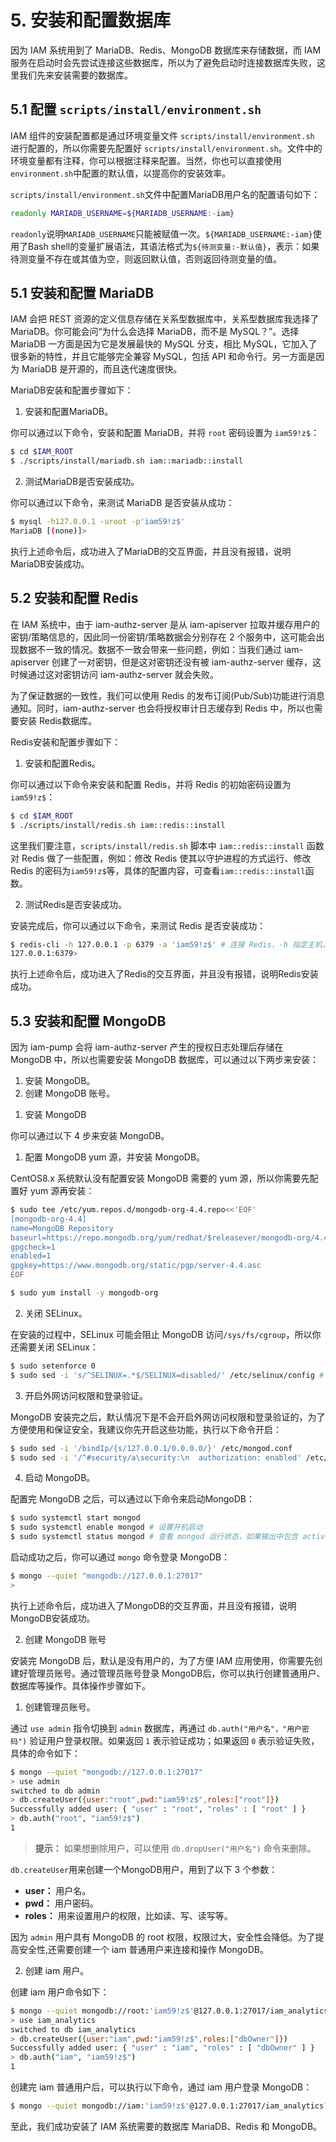 # 5. 安装和配置数据库

因为 IAM 系统用到了 MariaDB、Redis、MongoDB 数据库来存储数据，而 IAM 服务在启动时会先尝试连接这些数据库，所以为了避免启动时连接数据库失败，这里我们先来安装需要的数据库。

## 5.1 配置 `scripts/install/environment.sh`

IAM 组件的安装配置都是通过环境变量文件 `scripts/install/environment.sh` 进行配置的，所以你需要先配置好 `scripts/install/environment.sh`。文件中的环境变量都有注释，你可以根据注释来配置。当然，你也可以直接使用`environment.sh`中配置的默认值，以提高你的安装效率。

`scripts/install/environment.sh`文件中配置MariaDB用户名的配置语句如下：

```bash
readonly MARIADB_USERNAME=${MARIADB_USERNAME:-iam}
```

`readonly`说明`MARIADB_USERNAME`只能被赋值一次。`${MARIADB_USERNAME:-iam}`使用了Bash shell的变量扩展语法，其语法格式为`${待测变量:-默认值}`，表示：如果待测变量不存在或其值为空，则返回默认值，否则返回待测变量的值。

## 5.1 安装和配置 MariaDB

IAM 会把 REST 资源的定义信息存储在关系型数据库中，关系型数据库我选择了 MariaDB。你可能会问“为什么会选择 MariaDB，而不是 MySQL？”。选择 MariaDB 一方面是因为它是发展最快的 MySQL 分支，相比 MySQL，它加入了很多新的特性，并且它能够完全兼容 MySQL，包括 API 和命令行。另一方面是因为 MariaDB 是开源的，而且迭代速度很快。

MariaDB安装和配置步骤如下：

1) 安装和配置MariaDB。

你可以通过以下命令，安装和配置 MariaDB，并将 `root` 密码设置为 `iam59!z$`：


```bash
$ cd $IAM_ROOT
$ ./scripts/install/mariadb.sh iam::mariadb::install
```

2) 测试MariaDB是否安装成功。

你可以通过以下命令，来测试 MariaDB 是否安装从成功：

```bash
$ mysql -h127.0.0.1 -uroot -p'iam59!z$'
MariaDB [(none)]>
```

执行上述命令后，成功进入了MariaDB的交互界面，并且没有报错，说明MariaDB安装成功。

## 5.2 安装和配置 Redis

在 IAM 系统中，由于 iam-authz-server 是从 iam-apiserver 拉取并缓存用户的密钥/策略信息的，因此同一份密钥/策略数据会分别存在 2 个服务中，这可能会出现数据不一致的情况。数据不一致会带来一些问题，例如：当我们通过 iam-apiserver 创建了一对密钥，但是这对密钥还没有被 iam-authz-server 缓存，这时候通过这对密钥访问 iam-authz-server 就会失败。

为了保证数据的一致性，我们可以使用 Redis 的发布订阅(Pub/Sub)功能进行消息通知。同时，iam-authz-server 也会将授权审计日志缓存到 Redis 中，所以也需要安装 Redis数据库。

Redis安装和配置步骤如下：

1) 安装和配置Redis。

你可以通过以下命令来安装和配置 Redis，并将 Redis 的初始密码设置为 `iam59!z$`：

```bash
$ cd $IAM_ROOT
$ ./scripts/install/redis.sh iam::redis::install
```

这里我们要注意，`scripts/install/redis.sh` 脚本中 `iam::redis::install` 函数对 Redis 做了一些配置，例如：修改 Redis 使其以守护进程的方式运行、修改 Redis 的密码为`iam59!z$`等，具体的配置内容，可查看`iam::redis::install`函数。

2) 测试Redis是否安装成功。

安装完成后，你可以通过以下命令，来测试 Redis 是否安装成功：

```bash
$ redis-cli -h 127.0.0.1 -p 6379 -a 'iam59!z$' # 连接 Redis，-h 指定主机，-p 指定监听端口，-a 指定登录密码
127.0.0.1:6379>
```

执行上述命令后，成功进入了Redis的交互界面，并且没有报错，说明Redis安装成功。

## 5.3 安装和配置 MongoDB

因为 iam-pump 会将 iam-authz-server 产生的授权日志处理后存储在 MongoDB 中，所以也需要安装 MongoDB 数据库，可以通过以下两步来安装：

1) 安装 MongoDB。
2) 创建 MongoDB 账号。

1. 安装 MongoDB

你可以通过以下 4 步来安装 MongoDB。

1) 配置 MongoDB yum 源，并安装 MongoDB。

CentOS8.x 系统默认没有配置安装 MongoDB 需要的 yum 源，所以你需要先配置好 yum 源再安装：

```bash
$ sudo tee /etc/yum.repos.d/mongodb-org-4.4.repo<<'EOF'
[mongodb-org-4.4]
name=MongoDB Repository
baseurl=https://repo.mongodb.org/yum/redhat/$releasever/mongodb-org/4.4/x86_64/
gpgcheck=1
enabled=1
gpgkey=https://www.mongodb.org/static/pgp/server-4.4.asc
EOF

$ sudo yum install -y mongodb-org
```

2) 关闭 SELinux。

在安装的过程中，SELinux 可能会阻止 MongoDB 访问`/sys/fs/cgroup`，所以你还需要关闭 SELinux：

```bash
$ sudo setenforce 0
$ sudo sed -i 's/^SELINUX=.*$/SELINUX=disabled/' /etc/selinux/config # 永久关闭 SELINUX
```

3) 开启外网访问权限和登录验证。

MongoDB 安装完之后，默认情况下是不会开启外网访问权限和登录验证的，为了方便使用和保证安全，我建议你先开启这些功能，执行以下命令开启：

```bash
$ sudo sed -i '/bindIp/{s/127.0.0.1/0.0.0.0/}' /etc/mongod.conf
$ sudo sed -i '/^#security/a\security:\n  authorization: enabled' /etc/mongod.conf
```
4) 启动 MongoDB。

配置完 MongoDB 之后，可以通过以下命令来启动MongoDB：

```bash
$ sudo systemctl start mongod
$ sudo systemctl enable mongod # 设置开机启动
$ sudo systemctl status mongod # 查看 mongod 运行状态，如果输出中包含 active (running)字样说明 mongod 成功启动。
```

启动成功之后，你可以通过 `mongo` 命令登录 MongoDB：

```bash
$ mongo --quiet "mongodb://127.0.0.1:27017"
>
```

执行上述命令后，成功进入了MongoDB的交互界面，并且没有报错，说明MongoDB安装成功。

2. 创建 MongoDB 账号

安装完 MongoDB 后，默认是没有用户的，为了方便 IAM 应用使用，你需要先创建好管理员账号。通过管理员账号登录 MongoDB后，你可以执行创建普通用户、数据库等操作。具体操作步骤如下。

1) 创建管理员账号。

通过 `use admin` 指令切换到 `admin` 数据库，再通过 `db.auth("用户名"，"用户密码")` 验证用户登录权限。如果返回 `1` 表示验证成功；如果返回 `0` 表示验证失败，具体的命令如下：

```bash
$ mongo --quiet "mongodb://127.0.0.1:27017"
> use admin
switched to db admin
> db.createUser({user:"root",pwd:"iam59!z$",roles:["root"]})
Successfully added user: { "user" : "root", "roles" : [ "root" ] }
> db.auth("root", "iam59!z$")
1
```
> **提示：** 如果想删除用户，可以使用 `db.dropUser("用户名")` 命令来删除。

`db.createUser`用来创建一个MongoDB用户，用到了以下 3 个参数：
- **user：** 用户名。
- **pwd：** 用户密码。
- **roles：** 用来设置用户的权限，比如读、写、读写等。

因为 `admin` 用户具有 MongoDB 的 root 权限，权限过大，安全性会降低。为了提高安全性,还需要创建一个 iam 普通用户来连接和操作 MongoDB。

2) 创建 iam 用户。

创建 iam 用户命令如下：

```bash
$ mongo --quiet mongodb://root:'iam59!z$'@127.0.0.1:27017/iam_analytics?authSource=admin # 用管理员账户连接 MongoDB
> use iam_analytics
switched to db iam_analytics
> db.createUser({user:"iam",pwd:"iam59!z$",roles:["dbOwner"]})
Successfully added user: { "user" : "iam", "roles" : [ "dbOwner" ] }
> db.auth("iam", "iam59!z$")
1
```

创建完 iam 普通用户后，可以执行以下命令，通过 iam 用户登录 MongoDB：

```bash
$ mongo --quiet mongodb://iam:'iam59!z$'@127.0.0.1:27017/iam_analytics?authSource=iam_analytics
```

至此，我们成功安装了 IAM 系统需要的数据库 MariaDB、Redis 和 MongoDB。
